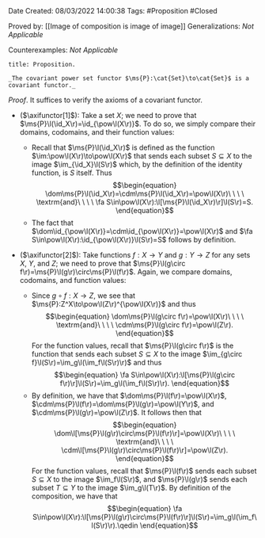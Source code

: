 <br />
<br />

Date Created: 08/03/2022 14:00:38
Tags: #Proposition #Closed 

Proved by: [[Image of composition is image of image]]
Generalizations: _Not Applicable_

Counterexamples: _Not Applicable_

``` ad-Proposition
title: Proposition.

_The covariant power set functor $\ms{P}:\cat{Set}\to\cat{Set}$ is a covariant functor._

```

_Proof_. It suffices to verify the axioms of a covariant functor.
* ($\axifunctor[1]$): Take a set $X$; we need to prove that $\ms{P}\l(\id_X\r)=\id_{\pow\l(X\r)}$. To do so, we simply compare their domains, codomains, and their function values:

    * Recall that $\ms{P}\l(\id_X\r)$ is defined as the function $\im:\pow\l(X\r)\to\pow\l(X\r)$ that sends each subset $S\subseteq X$ to the image $\im_{\id_X}\l(S\r)$ which, by the definition of the identity function, is $S$ itself. Thus$$\begin{equation}
        \dom\ms{P}\l(\id_X\r)=\cdm\ms{P}\l(\id_X\r)=\pow\l(X\r)\ \ \ \ \textrm{and}\ \ \ \ \fa S\in\pow\l(X\r):\l[\ms{P}\l(\id_X\r)\r]\l(S\r)=S.
    \end{equation}$$
    * The fact that $\dom\id_{\pow\l(X\r)}=\cdm\id_{\pow\l(X\r)}=\pow\l(X\r)$ and $\fa S\in\pow\l(X\r):\id_{\pow\l(X\r)}\l(S\r)=S$ follows by definition.
* ($\axifunctor[2]$): Take functions $f:X\to Y$ and $g:Y\to Z$ for any sets $X$, $Y$, and $Z$; we need to prove that $\ms{P}\l(g\circ f\r)=\ms{P}\l(g\r)\circ\ms{P}\l(f\r)$. Again, we compare domains, codomains, and function values:
    * Since $g\circ f:X\to Z$, we see that $\ms{P}:Z^X\to\pow\l(Z\r)^{\pow\l(X\r)}$ and thus$$\begin{equation}
        \dom\ms{P}\l(g\circ f\r)=\pow\l(X\r)\ \ \ \ \textrm{and}\ \ \ \ \cdm\ms{P}\l(g\circ f\r)=\pow\l(Z\r).
    \end{equation}$$
    For the function values, recall that $\ms{P}\l(g\circ f\r)$ is the function that sends each subset $S\subseteq X$ to the image $\im_{g\circ f}\l(S\r)=\im_g\l(\im_f\l(S\r)\r)$ and thus$$\begin{equation}
        \fa S\in\pow\l(X\r):\l[\ms{P}\l(g\circ f\r)\r]\l(S\r)=\im_g\l(\im_f\l(S\r)\r).
    \end{equation}$$
    * By definition, we have that $\dom\ms{P}\l(f\r)=\pow\l(X\r)$, $\cdm\ms{P}\l(f\r)=\dom\ms{P}\l(g\r)=\pow\l(Y\r)$, and $\cdm\ms{P}\l(g\r)=\pow\l(Z\r)$. It follows then that$$\begin{equation}
        \dom\l[\ms{P}\l(g\r)\circ\ms{P}\l(f\r)\r]=\pow\l(X\r)\ \ \ \ \textrm{and}\ \ \ \ \cdm\l[\ms{P}\l(g\r)\circ\ms{P}\l(f\r)\r]=\pow\l(Z\r).
    \end{equation}$$
    For the function values, recall that $\ms{P}\l(f\r)$ sends each subset $S\subseteq X$ to the image $\im_f\l(S\r)$, and $\ms{P}\l(g\r)$ sends each subset $T\subseteq Y$ to the image $\im_g\l(T\r)$. By definition of the composition, we have that$$\begin{equation}
        \fa S\in\pow\l(X\r):\l[\ms{P}\l(g\r)\circ\ms{P}\l(f\r)\r]\l(S\r)=\im_g\l(\im_f\l(S\r)\r).\qedin
    \end{equation}$$
